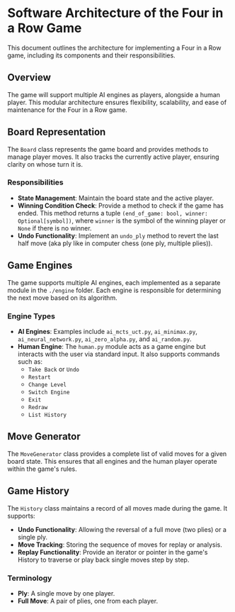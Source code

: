 # Software Architecture of the Four in a Row Game

This document outlines the architecture for implementing a Four in a Row game,
including its components and their responsibilities.

## Overview

The game will support multiple AI engines as players, alongside a human player.
This modular architecture ensures flexibility, scalability, and ease of maintenance for the Four in a Row game.

## Board Representation

The `Board` class represents the game board and provides methods to manage player moves.
It also tracks the currently active player, ensuring clarity on whose turn it is.

### Responsibilities

- **State Management**: Maintain the board state and the active player.
- **Winning Condition Check**: Provide a method to check if the game has ended. This method returns a tuple `(end_of_game: bool, winner: Optional[symbol])`, where `winner` is the symbol of the winning player or `None` if there is no winner.
- **Undo Functionality**: Implement an `undo_ply` method to revert the last half move (aka ply like in computer chess (one ply, multiple plies)).

## Game Engines

The game supports multiple AI engines, each implemented as a separate module in the `./engine` folder. Each engine is responsible for determining the next move based on its algorithm.

### Engine Types

- **AI Engines**: Examples include `ai_mcts_uct.py`, `ai_minimax.py`, `ai_neural_network.py`, `ai_zero_alpha.py`, and `ai_random.py`.
- **Human Engine**: The `human.py` module acts as a game engine but interacts with the user via standard input. It also supports commands such as:
  - `Take Back` or `Undo`
  - `Restart`
  - `Change Level`
  - `Switch Engine`
  - `Exit`
  - `Redraw`
  - `List History`

## Move Generator

The `MoveGenerator` class provides a complete list of valid moves for a given board state. This ensures that all engines and the human player operate within the game's rules.

## Game History

The `History` class maintains a record of all moves made during the game. It supports:

- **Undo Functionality**: Allowing the reversal of a full move (two plies) or a single ply.
- **Move Tracking**: Storing the sequence of moves for replay or analysis.
- **Replay Functionality**: Provide an iterator or pointer in the game's History to traverse or play back single moves step by step.

### Terminology

- **Ply**: A single move by one player.
- **Full Move**: A pair of plies, one from each player.
